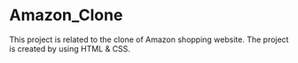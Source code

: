 # Amazon_Clone
<i class="fa-brands fa-amazon"></i>
This project is related to the clone of Amazon shopping website.
The project is created by using HTML & CSS.
